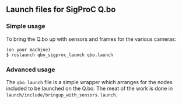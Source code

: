 ## Launch files for SigProC Q.bo

### Simple usage

To bring the Q.bo up with sensors and frames for the various cameras:

```console
(on your machine)
$ roslaunch qbo_sigproc_launch qbo.launch
```

### Advanced usage

The ``qbo.launch`` file is a simple wrapper which arranges for the nodes
included to be launched on the Q.bo. The meat of the work is done in
``launch/include/bringup_with_sensors.launch``.
